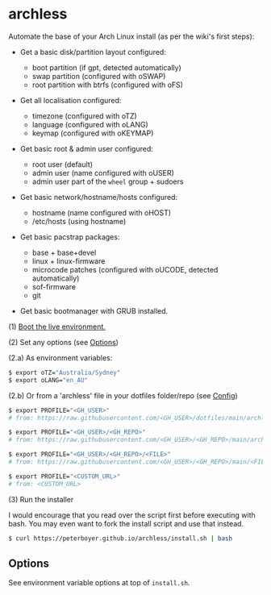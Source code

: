 # archless

Automate the base of your Arch Linux install (as per the wiki's first steps):

- Get a basic disk/partition layout configured:
  - boot partition (if gpt, detected automatically)
  - swap partition (configured with oSWAP)
  - root partition with btrfs (configured with oFS)

- Get all localisation configured:
  - timezone (configured with oTZ)
  - language (configured with oLANG)
  - keymap (configured with oKEYMAP)

- Get basic root & admin user configured:
  - root user (default)
  - admin user (name configured with oUSER)
  - admin user part of the `wheel` group + sudoers

- Get basic network/hostname/hosts configured:
  - hostname (name configured with oHOST)
  - /etc/hosts (using hostname)

- Get basic pacstrap packages:
  - base + base+devel
  - linux + linux-firmware
  - microcode patches (configured with oUCODE, detected automatically)
  - sof-firmware
  - git

- Get basic bootmanager with GRUB installed.

(1) [Boot the live environment.](https://wiki.archlinux.org/title/Installation_guide#Boot_the_live_environment)

(2) Set any options (see [Options](#options))

(2.a) As environment variables:

```bash
$ export oTZ="Australia/Sydney"
$ export oLANG="en_AU"
```

(2.b) Or from a 'archless' file in your dotfiles folder/repo (see
[Config](#config))

```bash
$ export PROFILE="<GH_USER>"
# from: https://raw.githubusercontent.com/<GH_USER>/dotfiles/main/archlessrc

$ export PROFILE="<GH_USER>/<GH_REPO>"
# from: https://raw.githubusercontent.com/<GH_USER>/<GH_REPO>/main/archlessrc

$ export PROFILE="<GH_USER>/<GH_REPO>/<FILE>"
# from: https://raw.githubusercontent.com/<GH_USER>/<GH_REPO>/main/<FILE>

$ export PROFILE="<CUSTOM_URL>"
# from: <CUSTOM_URL>
```

(3) Run the installer

I would encourage that you read over the script first before executing with
bash. You may even want to fork the install script and use that instead.

```bash
$ curl https://peterboyer.github.io/archless/install.sh | bash
```

## Options

See environment variable options at top of `install.sh`.
